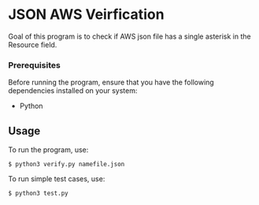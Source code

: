 # JSON AWS Veirfication
Goal of this program is to check if AWS json file has a single asterisk in the Resource field.

### Prerequisites
Before running the program, ensure that you have the following dependencies installed on your system:

- Python


## Usage

To run the program, use:
```console
$ python3 verify.py namefile.json
```

To run simple test cases, use:
```console
$ python3 test.py
```
